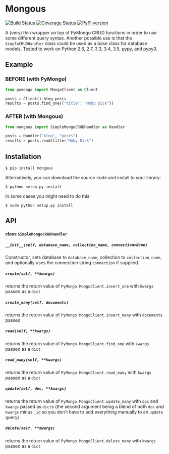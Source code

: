 # Mongous
[![Build Status](https://travis-ci.org/nonproftechie/mongous.svg?branch=master)](https://travis-ci.org/nonproftechie/mongous) [![Coverage Status](https://coveralls.io/repos/github/nonproftechie/mongous/badge.svg?branch=master)](https://coveralls.io/github/nonproftechie/mongous?branch=master) [![PyPI version](https://badge.fury.io/py/mongous.svg)](https://badge.fury.io/py/mongous)  

A (very) thin wrapper on top of PyMongo CRUD functions in order to use some different query syntax.  Another possible use is that the `SimpleCRUDHandler` class could be used as a base class for database models.  Tested to work on Python 2.6, 2.7, 3.3, 3.4, 3.5, pypy, and pypy3.

## Example
### BEFORE (with PyMongo)
```python
from pymongo import MongoClient as Client

posts = Client().blog.posts
results = posts.find_one({"title": "Moby Dick"})
```

### AFTER (with Mongous)
```python
from mongous import SimpleMongoCRUDHandler as Handler

posts = Handler("blog", "posts")
results = posts.read(title="Moby Dick")
```

## Installation
```
$ pip install mongous
```
Alternatively, you can download the source code and install to your library:
```
$ python setup.py install
```
In some cases you might need to do this:
```
$ sudo python setup.py install
```

## API
#### class `SimpleMongoCRUDHandler`
##### `__init__(self, database_name, collection_name, connection=None)`
Constructor, sets database to `database_name`, collection to `collection_name`, and optionally uses the connection string `connection` if supplied.
##### `create(self, **kwargs)`
returns the return value of `PyMongo.MongoClient.insert_one` with `kwargs` passed as a `dict`
##### `create_many(self, documents)`
returns the return value of `PyMongo.MongoClient.insert_many` with `documents` passed
##### `read(self, **kwargs)`
returns the return value of `PyMongo.MongoClient.find_one` with `kwargs` passed as a `dict`
##### `read_many(self, **kwargs)`
returns the return value of `PyMongo.MongoClient.read_many` with `kwargs` passed as a `dict`
##### `update(self, doc, **kwargs)`
returns the return value of `PyMongo.MongoClient.update_many` with `doc` and `kwargs` passed as `dict`s (the second argument being a blend of both `doc` and `kwargs` minus `_id` so you don't have to add everything manually to an `update` query)
##### `delete(self, **kwargs)`
returns the return value of `PyMongo.MongoClient.delete_many` with `kwargs` passed as a `dict`
